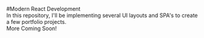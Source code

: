 #Modern React Development <br>
In this repository, I'll be implementing several UI layouts and SPA's to create a few portfolio projects.<br>
More Coming Soon!
